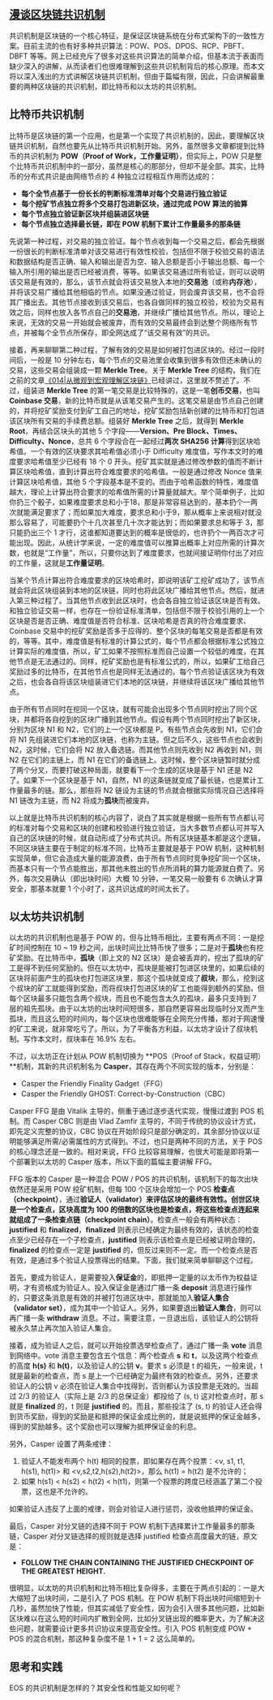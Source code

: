 ## [漫谈区块链共识机制]()



共识机制是区块链的一个核心特征，是保证区块链系统在分布式架构下的一致性方案。目前主流的也有好多种共识算法：POW、POS、DPOS、RCP、PBFT、DBFT 等等。网上已经充斥了很多对这些共识算法的简单介绍，但基本流于表面而缺少深入的讲解，从而读者们也很难理解到这些共识机制背后的核心原理。而本文将以深入浅出的方式讲解区块链共识机制，但由于篇幅有限，因此，只会讲解最重要的两种区块链的共识机制，即比特币和以太坊的共识机制。

## 比特币共识机制

比特币是区块链的第一个应用，也是第一个实现了共识机制的，因此，要理解区块链共识机制，自然也要先从比特币共识机制开始。另外，虽然很多文章都提到比特币的共识机制为 **POW（Proof of Work，工作量证明）**，但实际上，POW 只是整个比特币共识机制中的一部分，虽然是核心的那部分，但却不是全部。其实，比特币的分布式共识是由网络节点的 4 种独立过程相互作用而达成的：

- **每个全节点基于一份长长的判断标准清单对每个交易进行独立验证**
- **每个挖矿节点独立将多个交易打包进新区块，通过完成 POW 算法的验算**
- **每个节点独立验证新区块并组装进区块链**
- **每个节点独立选择最长链，即在 POW 机制下累计工作量最多的那条链**

先说第一种过程，对交易的独立验证。每个节点收到每一个交易之后，都会先根据一份很长的判断标准清单对该交易进行有效性校验，包括但不限于校验交易的语法和数据结构是否正确、输入和输出是否为空、输入总额是否小于输出总额、每一个输入所引用的输出是否已经被消费，等等。如果该交易通过所有验证，则可以说明该交易是有效的，那么，该节点就会将该交易放入本地的**交易池**（或称**内存池**），并将该交易广播给其他相临的节点。如果没通过验证，则会废弃该交易，也不会将其广播出去。其他节点接收到该交易后，也各自做同样的独立校验，校验为交易有效之后，同样也放入各节点自己的**交易池**，并继续广播给其他节点。所以，理论上来说，无效的交易一开始就会被废弃，而有效的交易最终会到达整个网络所有节点，并被每个全节点所保存，即全网达成了“该交易有效”的共识。

接着，再来聊聊第二种过程，了解有效的交易是如何被打包进区块的。经过一段时间后，一般是 10 分钟左右，每个节点的交易池里会收集到很多有效但还未确认的交易，这些交易会组装成一颗 **Merkle Tree**。关于 **Merkle Tree** 的结构，我们在之前的文章[《014|从微观到宏观理解区块链》](https://xiaozhuanlan.com/topic/2394807516)已经讲过，这里就不赘述了。不过，组装进 **Merkle Tree** 的第一笔交易是比较特殊的，这是一笔**创币交易**，也叫 **Coinbase 交易**，新的比特币就是从该笔交易产生的。这笔交易是由节点自己创建的，并将挖矿奖励支付到矿工自己的地址，挖矿奖励包括新创建的比特币和打包进该区块所有交易的手续费总额。组装好 **Merkle Tree** 之后，就得到 **Merkle Root**，再结合区块头的其他 5 个字段——**Version、Pre Block、Times、Difficulty、Nonce**，总共 6 个字段合在一起经过**两次 SHA256 计算**得到区块哈希值。一个有效的区块要求其哈希值必须小于 Difficulty 难度值，写作本文时的难度要求哈希值至少已经有 18 个 0 开头。挖矿其实就是通过修改参数的值而不断计算区块哈希值，直到计算出符合难度要求的哈希值。一般是通过修改 Nonce 值来计算区块哈希值，其他 5 个字段基本是不变的。而由于哈希函数的特性，难度值越大，理论上计算出符合要求的哈希值所需的计算量就越大。举个简单例子，比如你扔三个骰子，如果难度要求总和小于18，那是非常容易达到的，基本扔个一两次就能满足要求了；而如果加大难度，要求总和小于9，那从概率上来说相对就没那么容易了，可能要扔个十几次甚至几十次才能达到；而如果要求总和等于 3，那只能扔出三个 1 才行，这谁都知道要达到的概率是很低的，也许扔个一两百次才可能出现。因此，从统计学来说，一定的难度值可以推算出概率上对应所需的计算次数，也就是“工作量”，所以，只要你达到了难度要求，也就间接证明你付出了对应的工作量，这就是**工作量证明**。

当某个节点计算出符合难度要求的区块哈希时，即说明该矿工挖矿成功了，该节点就会将此区块组装到本地的区块链，同时也将此区块广播给其他节点。然后，就进入第三种过程了。当其他节点收到此区块时，也会各自独立验证该区块是否有效。和独立验证交易一样，也存在一份验证标准清单，包括但不限于校验引用的上一个区块是否是否正确、难度值是否符合标准、区块哈希是否真的符合难度要求、Coinbase 交易中的挖矿奖励是否多于应得的、整个区块的每笔交易是否都是有效的，等等。其中，难度值是有标准的计算公式的，每个节点都会根据标准公式独立计算实际的难度值，所以，矿工如果不按照标准而自己设置一个较低的难度，在其他节点是无法通过的。同样，挖矿奖励也是有标准公式的，所以，如果矿工给自己奖励过多的比特币，在其他节点也是同样无法通过的。每个节点验证该区块为有效之后，也会各自将该区块组装进它们本地的区块链，并继续将该区块广播给其他节点。

由于所有节点同时在挖同一个区块，就有可能会出现多个节点同时挖出了同个区块，并都将各自挖到的区块广播到其他节点。假设有两个节点同时挖出了新区块，分别为区块 N1 和 N2，它们的上一个区块都是 P。有些节点会先收到 N1，它们会将 N1 先组装进它们本地的区块链，也称为主链。但之后不久，这些节点也会收到 N2，这时候，它们会将 N2 放入备选链。而其他节点则先收到 N2 再收到 N1，则 N2 在它们的主链上，而 N1 在它们的备选链上。这时候，整个区块链暂时就分成了两个分叉，而要打破这种局面，就要看下一个生成的区块是基于 N1 还是 N2 了。如果下一个区块是基于 N1，自然，N1 的这条链就变成了最长链，也是累计工作量最多的链。那么，那些将 N2 链设为主链的节点就会根据实际情况自己选择将 N1 链改为主链，而 N2 将成为**孤块**而被废弃。

以上就是比特币共识机制的核心内容了，说白了其实就是根据一些所有节点都认可的标准对每个交易和区块的创建和校验进行独立验证，当大多数节点都认可并写入自己的区块链的时候，就自动形成了分布式共识。所有区块链基本都是这个逻辑，不同区块链主要在于制定的标准不同，比特币主要就是基于 POW 机制，这种机制实现简单，但它会造成大量的能源浪费，由于所有节点同时竞争挖矿同一个区块，而基本只有一个节点能胜出，那其他未胜出的节点所消耗的算力能源就白费了。另外，每次交易确认（即出块时间）大概 10 分钟，一笔交易一般要有 6 次确认才算安全，那基本就要 1 个小时了，这共识达成的时间太长了。

## 以太坊共识机制

以太坊的共识机制也是基于 POW 的，但与比特币相比，主要有两点不同：一是挖矿时间控制在 10 ~ 19 秒之间，出块时间比比特币快了很多；二是对于**孤块**也有挖矿奖励。在比特币中，**孤块**（即上文的 N2 区块）是会被丢弃的，挖出了孤块的矿工是得不到任何奖励的。但在以太坊中，孤块是能被打包进区块里的，如果后续的区块将前面产生的孤块也打包进区块里，那这个孤块就变成了**叔块**，那么，挖到这个叔块的矿工就能得到奖励，而将叔块打包进区块的矿工也能得到额外的奖励，但每个区块最多只能包含两个叔块，而且也不能包含太久的孤块，最多只支持到 7 层的祖先孤块。由于以太坊的出块时间短很多，那自然更容易出现临时分叉而产生孤块，而且这么短的时间内，每个区块也很难能够在全网充分传播，那对于网速慢的矿工来说，就非常吃亏了。所以，为了平衡各方利益，以太坊才设计了叔块机制。写作本文时，叔块率在 16.9% 左右。

不过，以太坊正在计划从 POW 机制切换为 **POS（Proof of Stack，权益证明）**机制，其新的共识机制名为 **Casper**，其存在两个不同实现的版本，分别是：

- Casper the Friendly Finality Gadget（FFG）
- Casper the Friendly GHOST: Correct-by-Construction（CBC）

Casper FFG 是由 Vitalik 主导的，侧重于通过逐步迭代实现，慢慢过渡到 POS 机制。而 Casper CBC 则是由 Vlad Zamfir 主导的，不同于传统的协议设计方式，即先定义完整的协议，CBC 协议在开始阶段只是部分确定的，其余部分协议以证明能够满足所需/必需属性的方式得到。不过，也只是两种不同的方法，关于 POS 的核心理念还是一致的。相对来说，FFG 比较容易理解，也很大可能是即将第一个部署到以太坊的 Casper 版本，所以下面的篇幅主要讲解 FFG。

FFG 版本的 Casper 是一种混合 POW / POS 的共识机制，该机制下的每次出块依然还是采用 POW 挖矿机制，但每 100 个区块会增加一个 POS **检查点（checkpoint）**，通过**验证人（validator）**来评估区块的最终有效性。创世区块是一个检查点，区块高度为 100 的倍数的区块也是检查点，将这些检查点连起来就组成了一条**检查点链（checkpoint chain）**。检查点一般会有两种状态：**justified** 和 **finalized**，**finalized** 则表示已经确定为最终有效的，该状态的检查点至少已经存在一个子检查点，**justified** 则表示该检查点是已经被证明合理的，**finalized** 的检查点一定是 **justified** 的，但反过来则不一定。而一个检查点是否有效，是通过多个验证人投票得出的结果。下面，我们就来简单聊聊这个过程。

首先，要成为验证人，是需要投入**保证金**的，即抵押一定量的以太币作为权益证明，才有资格成为验证人。投入保证金是通过广播一条 **deposit** 消息进行操作的，只要这条消息是有效的并被打包进区块中，那就能加入**验证人集合（validator set）**，成为其中一个验证人。另外，如果要退出**验证人集合**，则可以再广播一条 **withdraw** 消息。不过，需要注意，一旦退出后，该验证人的公钥将被永久禁止再次加入验证人集合。

接着，成为验证人之后，就可以开始投票选举检查点了，通过广播一条 **vote** 消息到网络中。vote 消息主要包含五个信息：两个检查点 **s** 和 **t**，以及这两个检查点的高度 **h(s)** 和 **h(t)**，以及验证人的公钥 **ν**。要求 s 必须是 t 的祖先，一般来说，t 就是最新的检查点，而 s 是上一个已经确定为最终有效的检查点。另外，还要求验证人的公钥 v 必须在验证人集合中找得到，否则都认为该投票是无效的。当超过 2/3 的验证人（实际上是 2/3 的总保证金）都投给了 (s, t) 这对检查点时，那 s 就是 **finalized** 的，t 则是 **justified** 的。而且，那些投注了 (s, t) 的验证人还会得到货币奖励，得到的奖励是和抵押的保证金成比例的，就是说抵押的保证金越多，得到的奖励越多。这个奖励也可以理解为抵押保证金的利息。

另外，Casper 设置了两条戒律：

1. 验证人不能发布两个 h(t) 相同的投票，即如果存在两个投票：<ν, s1, t1, h(s1), h(t1)> 和 <ν,s2,t2,h(s2),h(t2)>，那么 h(t1) = h(t2) 是不允许的；
2. 如果 h(s1) < h(s2) < h(t2) < h(t1)，则第一个投票的跨度已经涵盖了第二个投票，这也是不允许的。

如果验证人违反了上面的戒律，则会对验证人进行惩罚，没收他抵押的保证金。

最后，Casper 对分叉链的选择不同于 POW 机制下选择累计工作量最多的那条链，Casper 对分叉链选择的规则就是选择 justified 检查点高度最大的链，原文是：

- **FOLLOW THE CHAIN CONTAINING THE JUSTIFIED CHECKPOINT OF THE GREATEST HEIGHT.**

很明显，以太坊的共识机制和比特币相比复杂得多，主要在于两点引起的：一是大大缩短了出块时间，二是引入了 POS 机制。在 POW 机制下将出块时间缩短到十几秒，虽然加快了性能，但其实减低了安全性，因为会引入很多其他问题，比如新区块难以在这么短的时间内扩散到全网，比如分叉链出现的概率更大，为了解决这些问题，就需要设计更多共识协议来提高安全性。引入 POS 机制变成 POW + POS 的混合机制，那这种复杂度不是 1 + 1 = 2 这么简单的。

## 思考和实践

EOS 的共识机制是怎样的？其安全性和性能又如何呢？